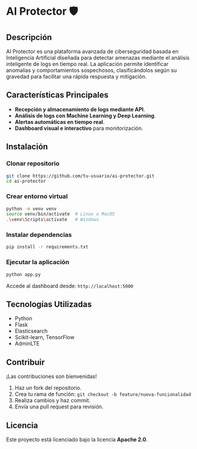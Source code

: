 # AI Protector 🛡️

## Descripción
AI Protector es una plataforma avanzada de ciberseguridad basada en Inteligencia Artificial diseñada para detectar amenazas mediante el análisis inteligente de logs en tiempo real. La aplicación permite identificar anomalías y comportamientos sospechosos, clasificándolos según su gravedad para facilitar una rápida respuesta y mitigación.

## Características Principales
- **Recepción y almacenamiento de logs mediante API**.
- **Análisis de logs con Machine Learning y Deep Learning**.
- **Alertas automáticas en tiempo real**.
- **Dashboard visual e interactivo** para monitorización.

## Instalación

### Clonar repositorio
```bash
git clone https://github.com/tu-usuario/ai-protector.git
cd ai-protector
```

### Crear entorno virtual
```bash
python -m venv venv
source venv/bin/activate  # Linux o MacOS
.\venv\Scripts\activate   # Windows
```

### Instalar dependencias
```bash
pip install -r requirements.txt
```

### Ejecutar la aplicación
```bash
python app.py
```

Accede al dashboard desde: `http://localhost:5000`

## Tecnologías Utilizadas
- Python
- Flask
- Elasticsearch
- Scikit-learn, TensorFlow
- AdminLTE

## Contribuir
¡Las contribuciones son bienvenidas!

1. Haz un fork del repositorio.
2. Crea tu rama de función: `git checkout -b feature/nueva-funcionalidad`
3. Realiza cambios y haz commit.
4. Envía una pull request para revisión.

## Licencia
Este proyecto está licenciado bajo la licencia **Apache 2.0**.


